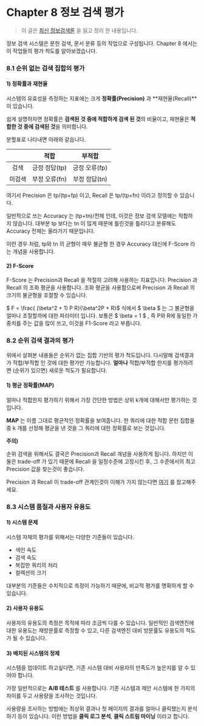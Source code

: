 # Chapter 8 정보 검색 평가

> 이 글은 [최신 정보검색론](<https://nlp.stanford.edu/IR-book/pdf/irbookonlinereading.pdf>) 을 읽고 정리 한 내용입니다.



정보 검색 시스템은 문헌 검색, 문서 분류 등의 작업으로 구성됩니다. Chapter 8 에서는 이 작업들의 평가 척도를 알아보겠습니다.



### 8.1 순위 없는 검색 집합의 평가



#### 1) 정확률과 재현율

시스템의 유효성을 측정하는 지표에는 크게 **정확률(Precision)** 과 **재현율(Recall)**이 있습니다.

쉽게 설명하자면 정확률은 **검색된 것 중에 적합하게 검색 된 것**의 비율이고, 재현율은 **적합한 것 중에 검색된 것**을 의미합니다.

분할표로 나타내면 아래와 같습니다.

|        |     적합      |    부적합     |
| :----: | :-----------: | :-----------: |
|  검색  | 긍정 정답(tp) | 긍정 오류(fp) |
| 미검색 | 부정 오류(fn) | 부정 정답(tn) |

여기서 Precision 은 tp/(tp+fp) 이고, Recall 은 tp/(tp+fn) 이라고 정의할 수 있습니다. 

일반적으로 쓰는 Accuracy 는 (tp+tn)/전체 인데, 이것은 정보 검색 모델에는 적합하지 않습니다. 대부분 tp 보다는 tn 이 많게 때문에 틀린것을 틀리다고 분류해도 Accuracy 전체는 올라가기 때문입니다.

이런 경우 처럼, tp와 tn 의 균형이 매우 불균형 한 경우 Accuracy 대신에 F-Score 라는 개념을 사용합니다.



#### 2) F-Score

F-Score 는 Precision과 Recall 을 적절히 고려해 사용하는 지표입니다. Precision 과 Recall 의 조화 평균을 사용합니다.  조화 평균을 사용함으로써 Precision 과 Recall 의 크기의 불균형을 조절할 수 있습니다.

$ F = \frac{ (\beta^2 + 1) P R}{\beta^2P + R}$ 식에서 $ \beta $ 는 그 불균형을 얼마나 조절할까에 대한 파라미터 입니다. 보통은 $ \beta = 1 $ , 즉 P와 R에 동일한 가중치를 주는 값을 많이 쓰고, 이것을 F1-Score 라고 부릅니다.  



### 8.2 순위 검색 결과의 평가



위에서 살펴본 내용들은 순위가 없는 집합 기반의 평가 척도입니다. 다시말해 검색결과가 적합/부적합 인 것에 대한 평가만 가능합니다. **얼마나** 적합/부적합 한지를 평가하려면 (순위가 있으면) 새로운 척도가 필요합니다.



#### 1) 평균 정확률(MAP)

얼마나 적합한지 평가하기 위해서 가장 간단한 방법은 상위 k개에 대해서만 평가하는 것입니다. 

**MAP** 는 이름 그대로 평균적인 정확률을 보여줍니다. 한 쿼리에 대한 적합 문헌 집합들 중 k 개를 선정해 평균을 낸 것을 그 쿼리에 대한 정확률로 보는 것입니다.  



**주의)**

순위 검색을 위해서도 결국은 Precision과 Recall 개념을 사용하게 됩니다. 하지만 이 둘은 trade-off 가 있기 때문에 Recall 을 일정수준에 고정시킨 후, 그 수준에서의 최고 Precision 값을 찾는것이 좋습니다.

Precision 과  Recall 이  trade-off 관계인것이 이해가 가지 않는다면 [여기](https://sumniya.tistory.com/26) 를 참고해주세요.



### 8.3 시스템 품질과 사용자 유용도



#### 1) 시스템 문제

시스템 자체의 평가를 위해서는 다양한 기준들이 있습니다.

- 색인 속도
- 검색 속도
- 복잡한 쿼리의 처리 
- 컬렉션의 크기

대부분의 기준들은 수치적으로 측정이 가능하기 때문에, 비교적 평가를 명확하게 할 수 있습니다.



#### 2) 사용자 유용도

사용자의 유용도의 측정은 목적에 따라 조금씩 다를 수 있습니다. 일반적인 검색엔진에 대한 유용도는 재방문률로 측정할 수 있고, 다른 검색엔진 대비 방문률도 유용도의 척도가 될 수 있습니다.  



#### 3) 배치된 시스템의 정제

시스템을 업데이트 하고싶다면, 기존 시스템 대비 사용자의 만족도가 높은지를 알 수 있어야 합니다.

가장 일반적으로는 **A/B 테스트** 를 사용합니다. 기존 시스템과 제안 시스템에 한 가지의 차이를 두고 사용량을 조사하는 것입니다.

사용량을 조사하는 방법에는 최상위 결과나 첫 페이지의 결과를 얼마나 클릭했는지 분석하기 등이 있습니다. 이런 방법을 **클릭 로그 분석**, **클릭 스트림 마이닝** 이라고 합니다.













